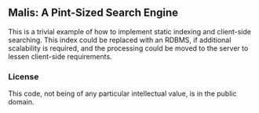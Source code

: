 ## Malis: A Pint-Sized Search Engine

This is a trivial example of how to implement static indexing and client-side searching. This index could be replaced with an RDBMS, if additional scalability is required, and the processing could be moved to the server to lessen client-side requirements.

### License

This code, not being of any particular intellectual value, is in the public domain.